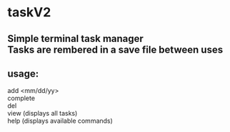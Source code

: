 # taskV2
Simple terminal task manager  
Tasks are rembered in a save file between uses  
---  
## usage:  
add <taskname> <mm/dd/yy>  
complete <taskname>  
del <taskname>  
view (displays all tasks)  
help (displays available commands)


